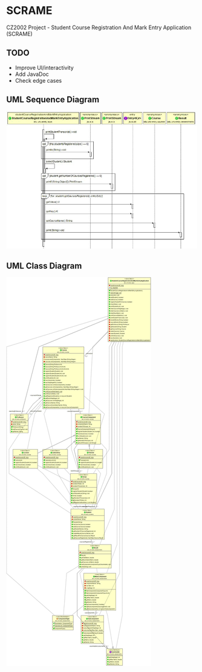 # SCRAME
CZ2002 Project - Student Course Registration And Mark Entry Application (SCRAME)

## TODO
* Improve UI/interactivity
* Add JavaDoc
* Check edge cases

## UML Sequence Diagram
![SCRAME UML Sequnce Diagram](https://github.com/l0rem1psum/SCRAME/blob/master/SCRAME%20UML%20Sequence%20Diagram.jpg?raw=true)

## UML Class Diagram
![SCRAME UML Class Diagram](https://github.com/l0rem1psum/SCRAME/blob/master/SCRAME%20UML%20Class%20Diagram.jpg?raw=true)
